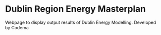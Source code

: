 # Dublin Region Energy Masterplan
Webpage to display output results of Dublin Energy Modelling. Developed by Codema

